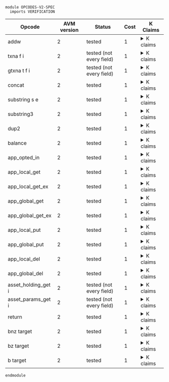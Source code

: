 ```k
module OPCODES-V2-SPEC
  imports VERIFICATION
```

<table>

<thead>
<tr><th> Opcode </th><th> AVM version </th><th> Status </th><th> Cost </th><th> K Claims </th></tr>
</thead>

<tbody>

<!----------------------------------------------------------------------------->

<tr><td> addw </td><td> 2 </td><td> tested </td><td> 1 </td>
<td><details>
<summary>K claims</summary>

```k
  claim <k> addw => . </k>
        <stack> 18446744073709551615 : 5 : XS => 4 : 1 : XS </stack>
        <stacksize> _ </stacksize>
```
</details>
</td></tr>

<!----------------------------------------------------------------------------->

<tr><td> txna f i </td><td> 2 </td><td> tested (not every field) </td><td> 1 </td>
<td><details>
<summary>K claims</summary>

```k
  claim <k> txna Applications 2 => . </k>
        <stack> XS => APPL : XS </stack>
        <stacksize> S => S +Int 1 </stacksize>
        <currentTx> TX_ID </currentTx>
        <transaction>
          <txID> TX_ID </txID>
          <groupID> "0" </groupID>
          <groupIdx> 0 </groupIdx>
          <typeEnum> @ appl </typeEnum>
          <foreignApps> 3 APPL:Int 7 </foreignApps>
          ...
        </transaction>
        <txnIndexMapGroup>
          <txnIndexMapGroupKey> "0" </txnIndexMapGroupKey>
          <txnIndexMapGroupValues> (0 |-> TX_ID) </txnIndexMapGroupValues>
        </txnIndexMapGroup>
    requires S <Int 1000
```
</details>
</td></tr>

<!----------------------------------------------------------------------------->

<tr><td> gtxna t f i </td><td> 2 </td><td> tested (not every field) </td><td> 1 </td>
<td><details>
<summary>K claims</summary>

```k
  claim <k> gtxna 0 ApplicationArgs 0 => . </k>
        <stack> XS => b"123" : XS </stack>
        <stacksize> S => S +Int 1 </stacksize>
        <currentTx> "2a" </currentTx>
        <transactions>
          <transaction>
            <txID> "0" </txID>
            <groupID> "0" </groupID>
            <groupIdx> 0 </groupIdx>
            <applicationArgs> b"123" </applicationArgs>
            <typeEnum> @ appl </typeEnum>
            ...
          </transaction>
          <transaction>
            <txID> "2a" </txID>
            <groupID> "0" </groupID>
            <groupIdx> 2 </groupIdx>
            <typeEnum> @ appl </typeEnum>
            ...
          </transaction>
        </transactions>
        <txnIndexMapGroup>
          <txnIndexMapGroupKey> "0" </txnIndexMapGroupKey>
          <txnIndexMapGroupValues> (2 |-> "2a") (0 |-> "0") </txnIndexMapGroupValues>
        </txnIndexMapGroup>
    requires S <Int 1000
```
</details>
</td></tr>

<!----------------------------------------------------------------------------->

<tr><td> concat </td><td> 2 </td><td> tested </td><td> 1 </td>
<td><details>
<summary>K claims</summary>

```k
  claim <k> concat => . </k>
        <stack> b"def" : b"abc" : XS => b"abcdef" : XS </stack>
        <stacksize> S => S -Int 1 </stacksize>

  claim <k> concat => panic(BYTES_OVERFLOW) </k>
        <stack> B2 : B1 : _ </stack>
    requires lengthBytes(B1) +Int lengthBytes(B2) >Int 4096
```
</details>
</td></tr>

<!----------------------------------------------------------------------------->

<tr><td> substring s e </td><td> 2 </td><td> tested </td><td> 1 </td>
<td><details>
<summary>K claims</summary>

```k
  claim <k> substring 3 8 => . </k>
        <stack> (b"0123456789" => b"34567") : _ </stack>
```
</details>
</td></tr>

<!----------------------------------------------------------------------------->

<tr><td> substring3 </td><td> 2 </td><td> tested </td><td> 1 </td>
<td><details>
<summary>K claims</summary>

```k
  claim <k> substring3 => . </k>
        <stack> (b"0123456789" : 3 : 8 : XS) => (b"34567" : XS) </stack>
        <stacksize> S => S -Int 2 </stacksize>
```
</details>
</td></tr>

<!----------------------------------------------------------------------------->

<tr><td> dup2 </td><td> 2 </td><td> tested </td><td> 1 </td>
<td><details>
<summary>K claims</summary>

```k
  claim <k> dup2 => . </k>
        <stack> (3 : 4 : XS) => (3 : 4 : 3 : 4 : XS) </stack>
        <stacksize> S => S +Int 2 </stacksize>
    requires S <Int 1000 -Int 2
```
</details>
</td></tr>

<!----------------------------------------------------------------------------->

<tr><td> balance </td><td> 2 </td><td> tested </td><td> 1 </td>
<td><details>
<summary>K claims</summary>

```k
  claim <k> balance => . </k>
        <stack> (normalize(ADDR) : XS) => (12345 : XS) </stack>
        <currentTx> TX_ID </currentTx>
        <transaction>
          <txID> TX_ID </txID>
          <typeEnum> @ appl </typeEnum>
          <sender> ADDR </sender>
          ...
        </transaction>
        <account>
          <address> ADDR:Bytes </address>
          <balance> 12345 </balance>
          ...
        </account>
```
</details>
</td></tr>

<!----------------------------------------------------------------------------->

<tr><td> app_opted_in </td><td> 2 </td><td> tested </td><td> 1 </td>
<td><details>
<summary>K claims</summary>

```k
  claim <k> app_opted_in => . </k>
        <stack> (B:Int : normalize(A:Bytes) : XS) => 1 : XS </stack>
        <stacksize> S => S -Int 1 </stacksize>
        <currentTx> TX_ID </currentTx>
        <transactions>
          <transaction>
            <txID> TX_ID </txID>
            <typeEnum> @ appl </typeEnum>
            <sender> A </sender>
            <foreignApps> B _ </foreignApps>
            ...
          </transaction>
        </transactions>
        <accountsMap>
          <account>
            <address> A </address>
            <appsOptedIn>
              <optInApp>
                <optInAppID> B </optInAppID>
                ...
              </optInApp>
            </appsOptedIn>
            ...
          </account>
        </accountsMap>

  claim <k> app_opted_in => . </k>
        <stack> (B:Int : normalize(A:Bytes) : XS) => 0 : XS </stack>
        <stacksize> S => S -Int 1 </stacksize>
        <currentTx> TX_ID </currentTx>
        <transaction>
          <txID> TX_ID </txID>
          <typeEnum> @ appl </typeEnum>
          <sender> A </sender>
          <foreignApps> B _ </foreignApps>
          ...
        </transaction>
        <account>
          <address> A </address>
          <appsOptedIn>
            <optInApp>
              <optInAppID> B' </optInAppID>
              ...
            </optInApp>
          </appsOptedIn>
          ...
        </account>
      requires B =/=K B'
```
</details>
</td></tr>

<!----------------------------------------------------------------------------->

<tr><td> app_local_get </td><td> 2 </td><td> tested </td><td> 1 </td>
<td><details>
<summary>K claims</summary>

```k
  claim <k> app_local_get => . </k>
        <stack> (B:Bytes : normalize(A:Bytes) : XS) => 123 : XS </stack>
        <stacksize> S => S -Int 1 </stacksize>
        <currentTx> TX_ID </currentTx>
        <transaction>
          <txID> TX_ID </txID>
          <typeEnum> @ appl </typeEnum>
          <sender> A </sender>
          ...
        </transaction>
        <currentApplicationID> APP_ID </currentApplicationID>
        <account>
          <address> A </address>
          <appsOptedIn>
            <optInApp>
              <optInAppID> APP_ID </optInAppID>
              <localInts> B |-> 123 ...</localInts>
              ...
            </optInApp>
            ...
          </appsOptedIn>
          ...
        </account>
```
</details>
</td></tr>

<!----------------------------------------------------------------------------->

<tr><td> app_local_get_ex </td><td> 2 </td><td> tested </td><td> 1 </td>
<td><details>
<summary>K claims</summary>

```k
  claim <k> app_local_get_ex => . </k>
        <stack> (C:Bytes : B:Int : normalize(A:Bytes) : XS) => 1 : 123 : XS </stack>
        <stacksize> S => S -Int 1 </stacksize>
        <currentTx> TX_ID </currentTx>
        <transaction>
          <txID> TX_ID </txID>
          <typeEnum> @ appl </typeEnum>
          <sender> A </sender>
          <foreignApps> B _ </foreignApps>
          ...
        </transaction>
        <account>
          <address> A </address>
          <appsOptedIn>
            <optInApp>
              <optInAppID> B </optInAppID>
              <localInts> C |-> 123 ...</localInts>
              ...
            </optInApp>
            ...
          </appsOptedIn>
          ...
        </account>
```
</details>
</td></tr>

<!----------------------------------------------------------------------------->

<tr><td> app_global_get </td><td> 2 </td><td> tested </td><td> 1 </td>
<td><details>
<summary>K claims</summary>

```k
  claim <k> app_global_get => . </k>
        <stack> (A:Bytes : XS) => (123 : XS) </stack>
        <currentTx> TX_ID </currentTx>
        <transaction>
          <txID> TX_ID </txID>
          <typeEnum> @ appl </typeEnum>
          ...
        </transaction>
        <currentApplicationID> APP_ID </currentApplicationID>
        <account>
          <address> ADDR:Bytes </address>
          <appsCreated>
            <app>
              <appID> APP_ID </appID>
              <globalInts> .Map [ A <- 123 ] </globalInts>
              <globalBytes> .Map </globalBytes>
              ...
            </app>
            ...
          </appsCreated>
          ...
        </account>
        <appCreator> .Map [ APP_ID <- ADDR ] </appCreator>
```
</details>
</td></tr>

<!----------------------------------------------------------------------------->

<tr><td> app_global_get_ex </td><td> 2 </td><td> tested </td><td> 1 </td>
<td><details>
<summary>K claims</summary>

```k
  claim <k> app_global_get_ex => . </k>
        <stack> (B:Bytes : A:Int : XS) => (1 : 123 : XS) </stack>
        <currentTx> TX_ID </currentTx>
        <transaction>
          <txID> TX_ID </txID>
          <typeEnum> @ appl </typeEnum>
          <foreignApps> A _ </foreignApps>
          ...
        </transaction>
        <account>
          <address> ADDR:Bytes </address>
          <appsCreated>
            <app>
              <appID> A </appID>
              <globalInts> .Map [ B <- 123 ] </globalInts>
              <globalBytes> .Map </globalBytes>
              ...
            </app>
            ...
          </appsCreated>
          ...
        </account>
        <appCreator> .Map [ A <- ADDR ] </appCreator>
```
</details>
</td></tr>

<!----------------------------------------------------------------------------->

<tr><td> app_local_put </td><td> 2 </td><td> tested </td><td> 1 </td>
<td><details>
<summary>K claims</summary>

```k
  claim <k> app_local_put => . </k>
        <stack> (123 : b"key" : normalize(A:Bytes) : XS) => XS </stack>
        <stacksize> S => S -Int 3 </stacksize>
        <currentTx> TX_ID </currentTx>
        <transaction>
          <txID> TX_ID </txID>
          <typeEnum> @ appl </typeEnum>
          <sender> A </sender>
          ...
        </transaction>
        <currentApplicationID> APP_ID </currentApplicationID>
        <account>
          <address> A </address>
          <appsCreated>
            <app>
              <appID> APP_ID </appID>
              <localNumInts> 1 </localNumInts>
              ...
            </app>
            ...
          </appsCreated>
          <appsOptedIn>
            <optInApp>
              <optInAppID> APP_ID </optInAppID>
              <localInts> (.Map => (b"key" |-> 123)) </localInts>
              <localBytes> .Map </localBytes>
              ...
            </optInApp>
            ...
          </appsOptedIn>
          ...
        </account>
```
</details>
</td></tr>

<!----------------------------------------------------------------------------->

<tr><td> app_global_put </td><td> 2 </td><td> tested </td><td> 1 </td>
<td><details>
<summary>K claims</summary>

```k
  claim <k> app_global_put => . </k>
        <stack> (123 : b"key" : XS) => XS </stack>
        <stacksize> S => S -Int 2 </stacksize>
        <currentTx> TX_ID </currentTx>
        <transaction>
          <txID> TX_ID </txID>
          <typeEnum> @ appl </typeEnum>
          <sender> A </sender>
          ...
        </transaction>
        <currentApplicationID> APP_ID </currentApplicationID>
        <accountsMap>
          <account>
            <address> A </address>
            <appsCreated>
              <app>
                <appID> APP_ID </appID>
                <globalNumInts> 1 </globalNumInts>
                <globalInts> (.Map => (b"key" |-> 123)) </globalInts>
                <globalBytes> .Map </globalBytes>
                ...
              </app>
              ...
            </appsCreated>
            ...
          </account>
        </accountsMap>
```
</details>
</td></tr>

<!----------------------------------------------------------------------------->

<tr><td> app_local_del </td><td> 2 </td><td> tested </td><td> 1 </td>
<td><details>
<summary>K claims</summary>

```k
  claim <k> app_local_del => . </k>
        <stack> (b"key" : ADDR:Bytes : XS) => XS </stack>
        <stacksize> S => S -Int 2 </stacksize>
        <currentTx> TX_ID </currentTx>
        <transaction>
          <txID> TX_ID </txID>
          <typeEnum> @ appl </typeEnum>
          <sender> ADDR </sender>
          ...
        </transaction>
        <currentApplicationID> APP_ID </currentApplicationID>
        <accountsMap>
          <account>
            <address> ADDR </address>
            <appsOptedIn>
              <optInApp>
                <optInAppID> APP_ID </optInAppID>
                <localInts> (b"key" |-> 123) => .Map </localInts>
                <localBytes> .Map </localBytes>
                ...
              </optInApp>
              ...
            </appsOptedIn>
            ...
          </account>
        </accountsMap>
```
</details>
</td></tr>

<!----------------------------------------------------------------------------->

<tr><td> app_global_del </td><td> 2 </td><td> tested </td><td> 1 </td>
<td><details>
<summary>K claims</summary>

```k
  claim <k> app_global_del => . </k>
        <stack> (b"key" : XS) => XS </stack>
        <stacksize> S => S -Int 1 </stacksize>
        <currentApplicationID> APP_ID </currentApplicationID>
        <accountsMap>
          <account>
            <address> _ </address>
            <appsCreated>
              <app>
                <appID> APP_ID </appID>
                <globalInts> (b"key" |-> 123) => .Map </globalInts>
                <globalBytes> .Map </globalBytes>
                ...
              </app>
              ...
            </appsCreated>
            ...
          </account>
        </accountsMap>
```
</details>
</td></tr>

<!----------------------------------------------------------------------------->

<tr><td> asset_holding_get i </td><td> 2 </td><td> tested (not every field) </td><td> 1 </td>
<td><details>
<summary>K claims</summary>

```k
  claim <k> asset_holding_get AssetBalance => . </k>
        <stack> ASSET:Int : normalize(ADDR:Bytes) : XS => 1 : 12345 : XS </stack>
        <currentTx> TX_ID </currentTx>
        <transaction>
          <txID> TX_ID </txID>
          <typeEnum> @ appl </typeEnum>
          <foreignAssets> ASSET _ </foreignAssets>
          <sender> ADDR </sender>
          ...
        </transaction>
        <account>
          <address> ADDR </address>
          <optInAsset>
            <optInAssetID> ASSET </optInAssetID>
            <optInAssetBalance> 12345 </optInAssetBalance>
            ...
          </optInAsset>
          ...
        </account>
```
</details>
</td></tr>

<!----------------------------------------------------------------------------->

<tr><td> asset_params_get i </td><td> 2 </td><td> tested (not every field) </td><td> 1 </td>
<td><details>
<summary>K claims</summary>

```k
  claim <k> asset_params_get AssetTotal => . </k>
        <stack> ASSET:Int : XS => 1 : 12345 : XS </stack>
        <stacksize> S => S +Int 1 </stacksize>
        <currentTx> TX_ID </currentTx>
        <transaction>
          <txID> TX_ID </txID>
          <typeEnum> @ appl </typeEnum>
          <foreignAssets> ASSET _ </foreignAssets>
          ...
        </transaction>
        <asset>
          <assetID> ASSET </assetID>
          <assetTotal> 12345 </assetTotal>
          ...
        </asset>
    requires S <Int 1000
```
</details>
</td></tr>

<!----------------------------------------------------------------------------->

<tr><td> return </td><td> 2 </td><td> tested </td><td> 1 </td>
<td><details>
<summary>K claims</summary>

```k
  claim <k> return ~> #incrementPC() ~> #fetchOpcode() => . </k>
        <stack> (1 : 2 : .TStack) => (1 : .TStack) </stack>
        <stacksize> 2 => 1 </stacksize>
        <currentTx> TX_ID </currentTx>
        (<transactions>
          <transaction>
            <txID> TX_ID </txID>
            <typeEnum> @ appl </typeEnum> 
            <txType> "appl" </txType>
            ...
          </transaction>
        </transactions> => <transactions> ?_ </transactions>)
        <currentApplicationID> APP_ID:Int </currentApplicationID>
        <activeApps> (SetItem(APP_ID) .Set) => .Set </activeApps>
        <paniccode> 0 </paniccode>
        <returncode> 4 => 0 </returncode>
        <returnstatus> _ => "Success - positive-valued singleton stack" </returnstatus>

```
</details>
</td></tr>

<!----------------------------------------------------------------------------->

<tr><td> bnz target </td><td> 2 </td><td> tested </td><td> 1 </td>
<td><details>
<summary>K claims</summary>

```k
  claim <k> bnz LABEL => . </k>
        <stack> 1 : XS => XS </stack>
        <stacksize> S => S -Int 1 </stacksize>
        <jumped> _ => true </jumped>
        <pc> _ => 23 </pc>
        <labels> .Map [LABEL <- 23] </labels>
```
</details>
</td></tr>

<!----------------------------------------------------------------------------->

<tr><td> bz target </td><td> 2 </td><td> tested </td><td> 1 </td>
<td><details>
<summary>K claims</summary>

```k
  claim <k> bz LABEL => . </k>
        <stack> 0 : XS => XS </stack>
        <stacksize> S => S -Int 1 </stacksize>
        <jumped> _ => true </jumped>
        <pc> _ => 23 </pc>
        <labels> .Map [LABEL <- 23] </labels>
```
</details>
</td></tr>

<!----------------------------------------------------------------------------->

<tr><td> b target </td><td> 2 </td><td> tested </td><td> 1 </td>
<td><details>
<summary>K claims</summary>

```k
  claim <k> b LABEL => . </k>
        <jumped> _ => true </jumped>
        <pc> _ => 23 </pc>
        <labels> .Map [LABEL <- 23] </labels>
```
</details>
</td></tr>

<!----------------------------------------------------------------------------->

</tbody>
</table>

```k
endmodule
```
